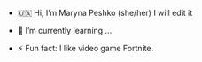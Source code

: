 - 🇺🇦 Hi, I’m Maryna Peshko (she/her)
  I will edit it
  
- 🌱 I’m currently learning ...
- ⚡ Fun fact: I like video game Fortnite.

<!---
MariPeshko/MariPeshko is a ✨ special ✨ repository because its `README.md` (this file) appears on your GitHub profile.
You can click the Preview link to take a look at your changes.
--->
